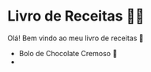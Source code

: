 # Livro de Receitas :man_cook:

Olá! Bem vindo ao meu livro de receitas :wave: 

- Bolo de Chocolate Cremoso :chocolate_bar:
- 

